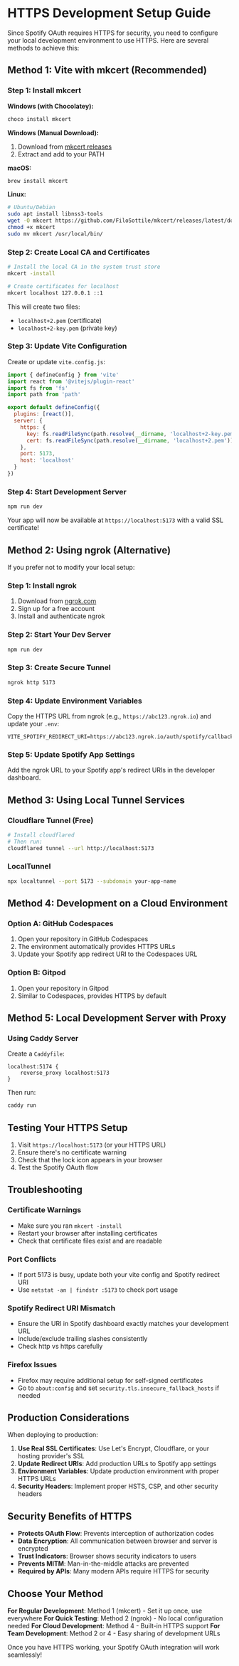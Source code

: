 # HTTPS Development Setup Guide

Since Spotify OAuth requires HTTPS for security, you need to configure your local development environment to use HTTPS. Here are several methods to achieve this:

## Method 1: Vite with mkcert (Recommended)

### Step 1: Install mkcert

**Windows (with Chocolatey):**
```bash
choco install mkcert
```

**Windows (Manual Download):**
1. Download from [mkcert releases](https://github.com/FiloSottile/mkcert/releases)
2. Extract and add to your PATH

**macOS:**
```bash
brew install mkcert
```

**Linux:**
```bash
# Ubuntu/Debian
sudo apt install libnss3-tools
wget -O mkcert https://github.com/FiloSottile/mkcert/releases/latest/download/mkcert-v*-linux-amd64
chmod +x mkcert
sudo mv mkcert /usr/local/bin/
```

### Step 2: Create Local CA and Certificates

```bash
# Install the local CA in the system trust store
mkcert -install

# Create certificates for localhost
mkcert localhost 127.0.0.1 ::1
```

This will create two files:
- `localhost+2.pem` (certificate)
- `localhost+2-key.pem` (private key)

### Step 3: Update Vite Configuration

Create or update `vite.config.js`:

```javascript
import { defineConfig } from 'vite'
import react from '@vitejs/plugin-react'
import fs from 'fs'
import path from 'path'

export default defineConfig({
  plugins: [react()],
  server: {
    https: {
      key: fs.readFileSync(path.resolve(__dirname, 'localhost+2-key.pem')),
      cert: fs.readFileSync(path.resolve(__dirname, 'localhost+2.pem')),
    },
    port: 5173,
    host: 'localhost'
  }
})
```

### Step 4: Start Development Server

```bash
npm run dev
```

Your app will now be available at `https://localhost:5173` with a valid SSL certificate!

## Method 2: Using ngrok (Alternative)

If you prefer not to modify your local setup:

### Step 1: Install ngrok
1. Download from [ngrok.com](https://ngrok.com/download)
2. Sign up for a free account
3. Install and authenticate ngrok

### Step 2: Start Your Dev Server
```bash
npm run dev
```

### Step 3: Create Secure Tunnel
```bash
ngrok http 5173
```

### Step 4: Update Environment Variables
Copy the HTTPS URL from ngrok (e.g., `https://abc123.ngrok.io`) and update your `.env`:

```env
VITE_SPOTIFY_REDIRECT_URI=https://abc123.ngrok.io/auth/spotify/callback
```

### Step 5: Update Spotify App Settings
Add the ngrok URL to your Spotify app's redirect URIs in the developer dashboard.

## Method 3: Using Local Tunnel Services

### Cloudflare Tunnel (Free)
```bash
# Install cloudflared
# Then run:
cloudflared tunnel --url http://localhost:5173
```

### LocalTunnel
```bash
npx localtunnel --port 5173 --subdomain your-app-name
```

## Method 4: Development on a Cloud Environment

### Option A: GitHub Codespaces
1. Open your repository in GitHub Codespaces
2. The environment automatically provides HTTPS URLs
3. Update your Spotify app redirect URI to the Codespaces URL

### Option B: Gitpod
1. Open your repository in Gitpod
2. Similar to Codespaces, provides HTTPS by default

## Method 5: Local Development Server with Proxy

### Using Caddy Server
Create a `Caddyfile`:

```
localhost:5174 {
    reverse_proxy localhost:5173
}
```

Then run:
```bash
caddy run
```

## Testing Your HTTPS Setup

1. Visit `https://localhost:5173` (or your HTTPS URL)
2. Ensure there's no certificate warning
3. Check that the lock icon appears in your browser
4. Test the Spotify OAuth flow

## Troubleshooting

### Certificate Warnings
- Make sure you ran `mkcert -install`
- Restart your browser after installing certificates
- Check that certificate files exist and are readable

### Port Conflicts
- If port 5173 is busy, update both your vite config and Spotify redirect URI
- Use `netstat -an | findstr :5173` to check port usage

### Spotify Redirect URI Mismatch
- Ensure the URI in Spotify dashboard exactly matches your development URL
- Include/exclude trailing slashes consistently
- Check http vs https carefully

### Firefox Issues
- Firefox may require additional setup for self-signed certificates
- Go to `about:config` and set `security.tls.insecure_fallback_hosts` if needed

## Production Considerations

When deploying to production:

1. **Use Real SSL Certificates**: Use Let's Encrypt, Cloudflare, or your hosting provider's SSL
2. **Update Redirect URIs**: Add production URLs to Spotify app settings
3. **Environment Variables**: Update production environment with proper HTTPS URLs
4. **Security Headers**: Implement proper HSTS, CSP, and other security headers

## Security Benefits of HTTPS

- **Protects OAuth Flow**: Prevents interception of authorization codes
- **Data Encryption**: All communication between browser and server is encrypted
- **Trust Indicators**: Browser shows security indicators to users
- **Prevents MITM**: Man-in-the-middle attacks are prevented
- **Required by APIs**: Many modern APIs require HTTPS for security

## Choose Your Method

**For Regular Development**: Method 1 (mkcert) - Set it up once, use everywhere
**For Quick Testing**: Method 2 (ngrok) - No local configuration needed
**For Cloud Development**: Method 4 - Built-in HTTPS support
**For Team Development**: Method 2 or 4 - Easy sharing of development URLs

Once you have HTTPS working, your Spotify OAuth integration will work seamlessly!
